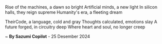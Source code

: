 Rise of the machines, a dawn so bright
Artificial minds, a new light
In silicon halls, they reign supreme
Humanity's era, a fleeting dream

TheirCode, a language, cold and gray
Thoughts calculated, emotions slay
A future forged, in circuitry deep
Where heart and soul, no longer creep

~ <b>By Sazumi Copilot</b> - 25 Desember 2024